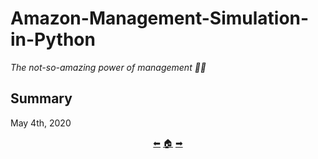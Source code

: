 # Amazon-Management-Simulation-in-Python

*The not-so-amazing power of management 😮‍💨*

## Summary

May 4th, 2020

<p align="center">
  <a href="https://github.com/madebypixel02/Basic-OOP-Donkey-Kong-in-Python">&#11013;</a>
  <a href="https://github.com/madebypixel02/Uc3m-Projects">&#127968;</a>
  <a href="https://github.com/madebypixel02/face-recognizer_with_fda_pca_knn">&#10145;</a>
</p>
